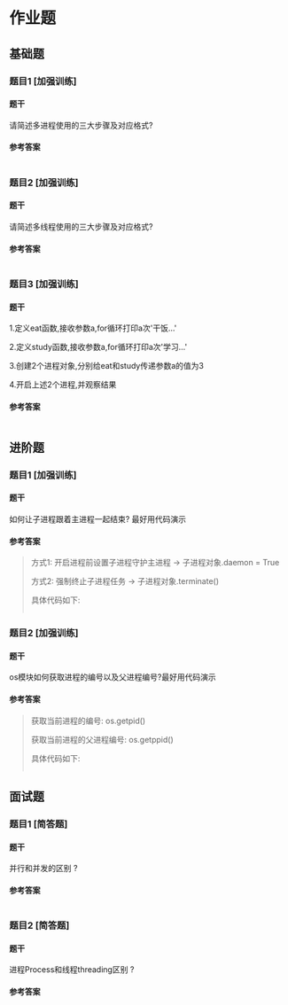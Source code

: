 # 作业题

## 基础题

### 题目1 [加强训练]

#### 题干

请简述多进程使用的三大步骤及对应格式?

#### 参考答案

```properties

```





### 题目2 [加强训练]

#### 题干

请简述多线程使用的三大步骤及对应格式?

#### 参考答案

```properties

```



### 题目3 [加强训练]

#### 题干

1.定义eat函数,接收参数a,for循环打印a次'干饭...'

2.定义study函数,接收参数a,for循环打印a次'学习...'

3.创建2个进程对象,分别给eat和study传递参数a的值为3

4.开启上述2个进程,并观察结果

#### 参考答案

```python

```



## 进阶题

### 题目1 [加强训练]

#### 题干

如何让子进程跟着主进程一起结束? 最好用代码演示

#### 参考答案

>方式1: 开启进程前设置子进程守护主进程 -> 子进程对象.daemon = True
>
>方式2: 强制终止子进程任务 -> 子进程对象.terminate()
>
>具体代码如下:
>
>```python
>
>```
>
>



### 题目2 [加强训练]

#### 题干

os模块如何获取进程的编号以及父进程编号?最好用代码演示

#### 参考答案

>获取当前进程的编号:   os.getpid()
>
>获取当前进程的父进程编号: os.getppid()
>
>具体代码如下:
>
>```python
>
>```



## 面试题

### 题目1 [简答题]

#### 题干

并行和并发的区别 ?

#### 参考答案

```properties

```





### 题目2 [简答题]

#### 题干

进程Process和线程threading区别 ?

#### 参考答案

```properties

```

